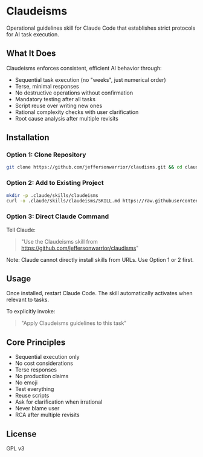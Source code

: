 # Claudeisms

Operational guidelines skill for Claude Code that establishes strict protocols for AI task execution.

## What It Does

Claudeisms enforces consistent, efficient AI behavior through:

- Sequential task execution (no "weeks", just numerical order)
- Terse, minimal responses
- No destructive operations without confirmation
- Mandatory testing after all tasks
- Script reuse over writing new ones
- Rational complexity checks with user clarification
- Root cause analysis after multiple revisits

## Installation

### Option 1: Clone Repository
```bash
git clone https://github.com/jeffersonwarrior/claudisms.git && cd claudeisms
```

### Option 2: Add to Existing Project
```bash
mkdir -p .claude/skills/claudeisms
curl -o .claude/skills/claudeisms/SKILL.md https://raw.githubusercontent.com/jeffersonwarrior/claudisms/main/.claude/skills/claudeisms/SKILL.md
```

### Option 3: Direct Claude Command
Tell Claude:
> "Use the Claudeisms skill from https://github.com/jeffersonwarrior/claudisms"

Note: Claude cannot directly install skills from URLs. Use Option 1 or 2 first.

## Usage

Once installed, restart Claude Code. The skill automatically activates when relevant to tasks.

To explicitly invoke:
> "Apply Claudeisms guidelines to this task"

## Core Principles

- Sequential execution only
- No cost considerations
- Terse responses
- No production claims
- No emoji
- Test everything
- Reuse scripts
- Ask for clarification when irrational
- Never blame user
- RCA after multiple revisits

## License

GPL v3